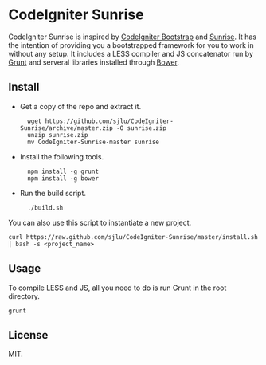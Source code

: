 # CodeIgniter Sunrise

CodeIgniter Sunrise is inspired by [CodeIgniter Bootstrap](https://github.com/sjlu/CodeIgniter-Bootstrap) and [Sunrise](https://github.com/sjlu/sunrise/). It has the intention of providing you a bootstrapped framework for you to work in without any setup. It includes a LESS compiler and JS concatenator run by [Grunt](Gruntfile.js) and serveral libraries installed through [Bower](bower.json).

## Install

* Get a copy of the repo and extract it.

        wget https://github.com/sjlu/CodeIgniter-Sunrise/archive/master.zip -O sunrise.zip
        unzip sunrise.zip
        mv CodeIgniter-Sunrise-master sunrise
   
* Install the following tools.

        npm install -g grunt
        npm install -g bower

* Run the build script.

        ./build.sh

You can also use this script to instantiate a new project.

    curl https://raw.github.com/sjlu/CodeIgniter-Sunrise/master/install.sh | bash -s <project_name>

## Usage

To compile LESS and JS, all you need to do is run Grunt in the root directory.

    grunt

## License

MIT.
